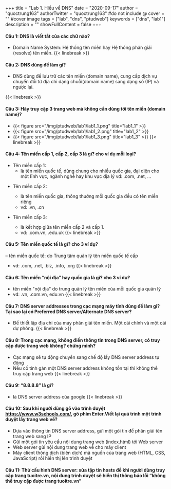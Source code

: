 +++
title = "Lab 1. Hiểu về DNS"
date = "2020-09-17"
author = "quoctrung163"
authorTwitter = "quoctrung163" #do not include @
cover = "" #cover image
tags = ["lab", "dns", "ptudweb"]
keywords = ["dns", "lab1"]
description = ""
showFullContent = false
+++

#### Câu 1: DNS là viết tắt của các chữ nào?
* Domain Name System: Hệ thống tên miền hay Hệ thống phân giải (resolve) tên miền.
  {{< linebreak >}}

#### Câu 2: DNS dùng để làm gì?
* DNS dùng để lưu trữ các tên miền (domain name), cung cấp dịch vụ chuyển đổi từ địa chỉ dạng chuỗi(domain name) sang dạng số (IP) và ngược lại.

{{< linebreak >}}

#### Câu 3: Hãy truy cập 3 trang web mà không cần dùng tới tên miền (domain name)?
  * {{< figure src="/img/ptudweb/lab1/lab1_1.png" title="lab1_1" >}}
  * {{< figure src="/img/ptudweb/lab1/lab1_2.png" title="lab1_2" >}}
  * {{< figure src="/img/ptudweb/lab1/lab1_3.png" title="lab1_3" >}}
{{< linebreak >}}

#### Câu 4: Tên miền cấp 1, cấp 2, cấp 3 là gì? cho ví dụ mỗi loại?
  * Tên miền cấp 1: 
    - là tên miền quốc tế, dùng chung cho nhiều quốc gia, đại diện cho một lĩnh vực, ngành nghề hay khu vực địa lý
  vd: .com, .net, ...

- Tên miền cấp 2:
  - là tên miền quốc gia, thông thường mỗi quốc gia đều có tên miền riêng
  - vd: .vn, .cn

- Tên miền cấp 3:
  - là kết hợp giữa tên miền cấp 2 và cấp 1.
  - vd: .com.vn, .edu.uk
{{< linebreak >}}

#### Câu 5: Tên miền quốc tế là gì? cho 3 ví dụ?
– tên miền quốc tế: do Trung tâm quản lý tên miền quốc tế cấp
- vd: .com, .net, .biz, .info, .org
{{< linebreak >}}

#### Câu 6: Tên miền “nội địa” hay quốc gia là gì? cho 3 ví dụ?
- tên miền "nội địa" do trung quản lý tên miền của mỗi quốc gia quản lý
- vd: .vn, .com.vn, edu.vn
{{< linebreak >}}

#### Câu 7: DNS server addresses trong cạc mạng máy tính dùng để làm gì? Tại sao lại có Preferred DNS server/Alternate DNS server?
- Để thiết lập địa chỉ của máy phân giải tên miền. Một  cái chính và một cái dự phòng.
{{< linebreak >}}

#### Câu 8: Trong cạc mạng, không điền thông tin trong DNS server, có truy cập được trang web không? chứng minh?
- Cạc mạng sẽ tự động chuyển sang chế độ lấy DNS server address tự động
- Nếu cố tình gán một DNS server address không tồn tại thì không thể truy cập trang web
{{< linebreak >}}

#### Câu 9: “8.8.8.8” là gì?
- là DNS server address của google
{{< linebreak >}}

#### Câu 10: Sau khi người dùng gõ vào trình duyệt https://www.w3schools.com/, gõ phím Enter.Viết lại quá trình một trình duyệt lấy trang web về?
- Dựa vào thông tin DNS server address, gửi một gói tin để phân giải tên trang web sang IP
- Gửi một gói tin yêu cầu nội dung trang web (index.html) tới Web server
- Web server gửi nội dung trang web về cho máy client
- Máy client thông dịch (biên dịch) mã nguồn của trang web (HTML, CSS, JavaScript) rồi hiển thị lên trình duyệt

#### Câu 11: Thử cấu hình DNS server: sửa tập tin hosts để khi người dùng truy cập trang tuoitre.vn, nội dung trình duyệt sẽ hiển thị thông báo lỗi “không thể truy cập được trang tuoitre.vn”